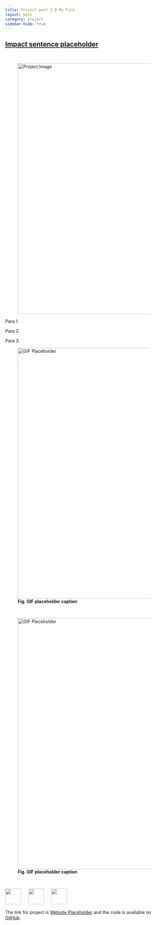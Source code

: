 ```yaml
---
title: Project post 1 @ My Firm
layout: post
category: project
sidebar-hide: true
---
```


## [Impact sentence placeholder](#)

<br>

<figure>
	<img src="{{ 'assets/images/image-placeholder.jpg' | relative_url }}" alt="Project Image"  width="800" />
</figure>

Para 1.

Para 2.

Para 3.

<figure>
	<img src="https://media.giphy.com/media/l0ExdMHUDKteztyfe/giphy.gif" alt="GIF Placeholder"  width="800" />
	<figcaption><b>Fig. GIF placeholder caption</b></figcaption>
</figure>

<br>

<figure>
	<img src="https://media.giphy.com/media/l41lFw057lAJQMwg0/giphy.gif" alt="GIF Placeholder"  width="800" />
	<figcaption><b>Fig. GIF placeholder caption</b></figcaption>
</figure>

<br>

<p float="left">
  <img src="https://raw.githubusercontent.com/FortAwesome/Font-Awesome/6.x/svgs/brands/github.svg" width="50" height="50">
  &nbsp;&nbsp;&nbsp;&nbsp;
  <img src="https://raw.githubusercontent.com/FortAwesome/Font-Awesome/6.x/svgs/solid/earth-europe.svg" width="50" height="50">
  &nbsp;&nbsp;&nbsp;&nbsp;
  <img src="https://raw.githubusercontent.com/FortAwesome/Font-Awesome/6.x/svgs/brands/js.svg" width="50" height="50">
</p>

The link for project is [Website Placeholder](#) and the code is available on [GitHub](#).

